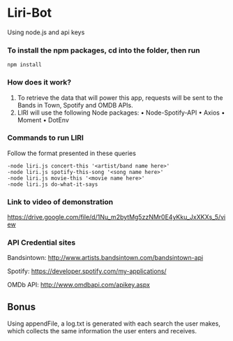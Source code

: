# Liri-Bot 
Using node.js and api keys

### To install the npm packages, cd into the folder, then run

```
npm install 
```

 ### How does it work?
1. To retrieve the data that will power this app, requests will be sent to the Bands in Town, Spotify and OMDB APIs.
2. LIRI will use the following Node packages:
    • Node-Spotify-API
    • Axios
    • Moment
    • DotEnv


### Commands to run LIRI

Follow the format presented in these queries
```
-node liri.js concert-this '<artist/band name here>'
-node liri.js spotify-this-song '<song name here>'
-node liri.js movie-this '<movie name here>'
-node liri.js do-what-it-says 
```
### Link to video of demonstration
https://drive.google.com/file/d/1Nu_m2bytMg5zzNMr0E4yKku_JxXKXs_5/view

### API Credential sites

Bandsintown: http://www.artists.bandsintown.com/bandsintown-api

Spotify: https://developer.spotify.com/my-applications/

OMDb API: http://www.omdbapi.com/apikey.aspx

## Bonus
Using appendFile, a log.txt is generated with each search the user makes, which collects the same information the user enters and receives.